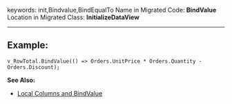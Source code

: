 ﻿keywords: init,Bindvalue,BindEqualTo
Name in Migrated Code: **BindValue**  
Location in Migrated Class: **InitializeDataView**  
***

## Example:

```csdiff
v_RowTotal.BindValue(() => Orders.UnitPrice * Orders.Quantity - Orders.Discount);
````
**See Also:**
* [Local Columns and BindValue](http://doc.fireflymigration.com/local-columns-and-bindvalue.html)


